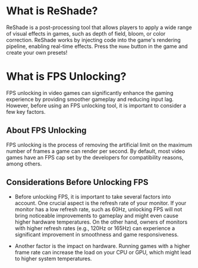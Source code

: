 [//]: # (Title: Understanding ReShade and FPS Unlocking in Gaming – Enhance Your Experience)
[//]: # (Description: Learn how ReShade enhances visuals in Genshin Impact and how an FPS Unlocker ensures smoother gameplay. Explore the benefits and key considerations of using these tools in this popular RPG game.)
[//]: # (Tags: Genshin Impact ReShade, Genshin FPS Unlocker, Genshin graphics improvement, smoother Genshin gameplay, ReShade Genshin Impact, FPS boost, optimize Genshin visuals, frame rate unlocker, Genshin mods)
[//]: # (Canonical: /genshin-stella-mod/docs?page=reshade-fpsunlocker)
[//]: # (Contributors: Sefinek)

# What is ReShade? <!-- {#reshade} -->
ReShade is a post-processing tool that allows players to apply a wide range of visual effects in games, such as depth of field, bloom, or color correction.
ReShade works by injecting code into the game's rendering pipeline, enabling real-time effects.
Press the `Home` button in the game and create your own presets!

# What is FPS Unlocking? <!-- {#fps-unlocking} -->
FPS unlocking in video games can significantly enhance the gaming experience by providing smoother gameplay and reducing input lag.
However, before using an FPS unlocking tool, it is important to consider a few key factors.

## About FPS Unlocking <!-- {#about-fps-unlocking} -->
FPS unlocking is the process of removing the artificial limit on the maximum number of frames a game can render per second.
By default, most video games have an FPS cap set by the developers for compatibility reasons, among others.

## Considerations Before Unlocking FPS <!-- {#fps-unlocking-considerations} -->
- Before unlocking FPS, it is important to take several factors into account. One crucial aspect is the refresh rate of your monitor.
  If your monitor has a low refresh rate, such as 60Hz, unlocking FPS will not bring noticeable improvements to gameplay and might even cause higher hardware temperatures.
  On the other hand, owners of monitors with higher refresh rates (e.g., 120Hz or 165Hz) can experience a significant improvement in smoothness and game responsiveness.

- Another factor is the impact on hardware. Running games with a higher frame rate can increase the load on your CPU or GPU, which might lead to higher system temperatures.